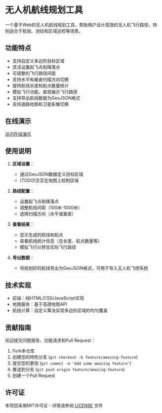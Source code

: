 # 无人机航线规划工具

一个基于Web的无人机航线规划工具，帮助用户设计高效的无人机飞行路径，特别适合于航拍、测绘和区域巡检等场景。

## 功能特点

- 支持自定义多边形目标区域
- 灵活设置起飞点和降落点
- 可调整的飞行路径间距
- 支持水平和垂直扫描方向切换
- 提供航线长度和航点数量统计
- 模拟飞行功能，直观展示飞行路径
- 支持导出航线数据为GeoJSON格式
- 支持道路地图和卫星影像切换

## 在线演示

[访问在线演示](https://open.zealmap.com/app/run?url=https://apps.zealmap.com/flydesign/&title=%E6%97%A0%E4%BA%BA%E6%9C%BA%E9%A3%9E%E8%A1%8C%E8%B7%AF%E7%BA%BF%E8%A7%84%E5%88%92)

## 使用说明

1. **区域设置**：
   - 通过GeoJSON数据定义目标区域
   - (TODO)交互在地图上绘制区域

2. **路线配置**：
   - 设置起飞点和降落点
   - 调整航线间距（100米-1000米）
   - 选择扫描方向（水平或垂直）

3. **查看结果**：
   - 显示生成的航线和航点
   - 查看航线统计信息（总长度、航点数量等）
   - 模拟飞行以预览实际飞行路径

4. **导出数据**：
   - 将规划好的航线导出为GeoJSON格式，可用于导入无人机飞控系统

## 技术实现

- 前端：纯HTML/CSS/JavaScript实现
- 地图服务：基于高德地图API
- 航线计算：自定义算法实现多边形区域的均匀覆盖


## 贡献指南

欢迎提交问题报告、功能请求和Pull Request：

1. Fork本仓库
2. 创建您的特性分支 (`git checkout -b feature/amazing-feature`)
3. 提交您的更改 (`git commit -m 'Add some amazing feature'`)
4. 推送到分支 (`git push origin feature/amazing-feature`)
5. 创建一个Pull Request

## 许可证

本项目采用MIT许可证 - 详情请参阅 [LICENSE](LICENSE) 文件
